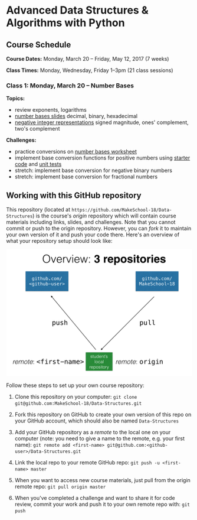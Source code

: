 # Advanced Data Structures & Algorithms with Python

## Course Schedule

**Course Dates:** Monday, March 20 – Friday, May 12, 2017 (7 weeks)

**Class Times:** Monday, Wednesday, Friday 1–3pm (21 class sessions)


### Class 1: Monday, March 20 – Number Bases

**Topics:**
  - review exponents, logarithms
  - [number bases slides] decimal, binary, hexadecimal
  - [negative integer representations] signed magnitude, ones' complement, two's complement

**Challenges:**
  - practice conversions on [number bases worksheet]
  - implement base conversion functions for positive numbers using [starter code](source/bases.py) and [unit tests](source/test_bases.py)
  - stretch: implement base conversion for negative binary numbers
  - stretch: implement base conversion for fractional numbers

[number bases slides]: slides/NumberBases.pdf
[number bases worksheet]: slides/NumberBasesWorksheet.pdf
[negative integer representations]: https://en.wikipedia.org/wiki/Signed_number_representations


## Working with this GitHub repository

This repository (located at `https://github.com/MakeSchool-18/Data-Structures`) is the course's _origin_ repository which will contain course materials including links, slides, and challenges.
Note that you cannot commit or push to the origin repository.
However, you can _fork_ it to maintain your own version of it and push your code there. Here's an overview of what your repository setup should look like:

![Repository Overview](repository-overview.png "Repository Overview")

Follow these steps to set up your own course repository:

1. Clone this repository on your computer:
`git clone git@github.com:MakeSchool-18/Data-Structures.git`

2. Fork this repository on GitHub to create your own version of this repo on your GitHub account, which should also be named `Data-Structures`

3. Add your GitHub repository as a _remote_ to the local one on your computer (note: you need to give a name to the remote, e.g. your first name):
`git remote add <first-name> git@github.com:<github-user>/Data-Structures.git`

4. Link the local repo to your remote GitHub repo:
`git push -u <first-name> master`

5. When you want to access new course materials, just pull from the origin remote repo:
`git pull origin master`

6. When you've completed a challenge and want to share it for code review, commit your work and push it to your own remote repo with:
`git push`
